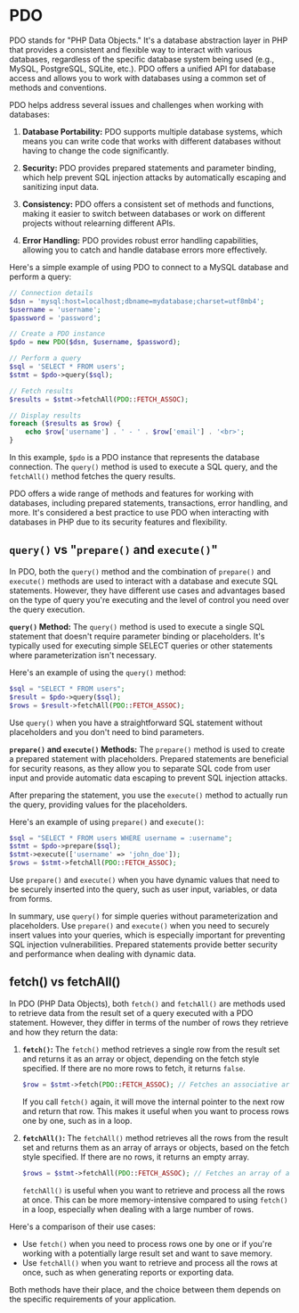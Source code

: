 # PDO
PDO stands for "PHP Data Objects." It's a database abstraction layer in PHP that provides a consistent and flexible way to interact with various databases, regardless of the specific database system being used (e.g., MySQL, PostgreSQL, SQLite, etc.). PDO offers a unified API for database access and allows you to work with databases using a common set of methods and conventions.

PDO helps address several issues and challenges when working with databases:

1. **Database Portability:** PDO supports multiple database systems, which means you can write code that works with different databases without having to change the code significantly.

2. **Security:** PDO provides prepared statements and parameter binding, which help prevent SQL injection attacks by automatically escaping and sanitizing input data.

3. **Consistency:** PDO offers a consistent set of methods and functions, making it easier to switch between databases or work on different projects without relearning different APIs.

4. **Error Handling:** PDO provides robust error handling capabilities, allowing you to catch and handle database errors more effectively.

Here's a simple example of using PDO to connect to a MySQL database and perform a query:

```php
// Connection details
$dsn = 'mysql:host=localhost;dbname=mydatabase;charset=utf8mb4';
$username = 'username';
$password = 'password';

// Create a PDO instance
$pdo = new PDO($dsn, $username, $password);

// Perform a query
$sql = 'SELECT * FROM users';
$stmt = $pdo->query($sql);

// Fetch results
$results = $stmt->fetchAll(PDO::FETCH_ASSOC);

// Display results
foreach ($results as $row) {
    echo $row['username'] . ' - ' . $row['email'] . '<br>';
}
```

In this example, `$pdo` is a PDO instance that represents the database connection. The `query()` method is used to execute a SQL query, and the `fetchAll()` method fetches the query results.

PDO offers a wide range of methods and features for working with databases, including prepared statements, transactions, error handling, and more. It's considered a best practice to use PDO when interacting with databases in PHP due to its security features and flexibility.

## `query()` vs "`prepare()` and `execute()`"

In PDO, both the `query()` method and the combination of `prepare()` and `execute()` methods are used to interact with a database and execute SQL statements. However, they have different use cases and advantages based on the type of query you're executing and the level of control you need over the query execution.

**`query()` Method:**
The `query()` method is used to execute a single SQL statement that doesn't require parameter binding or placeholders. It's typically used for executing simple SELECT queries or other statements where parameterization isn't necessary.

Here's an example of using the `query()` method:

```php
$sql = "SELECT * FROM users";
$result = $pdo->query($sql);
$rows = $result->fetchAll(PDO::FETCH_ASSOC);
```

Use `query()` when you have a straightforward SQL statement without placeholders and you don't need to bind parameters.

**`prepare()` and `execute()` Methods:**
The `prepare()` method is used to create a prepared statement with placeholders. Prepared statements are beneficial for security reasons, as they allow you to separate SQL code from user input and provide automatic data escaping to prevent SQL injection attacks.

After preparing the statement, you use the `execute()` method to actually run the query, providing values for the placeholders.

Here's an example of using `prepare()` and `execute()`:

```php
$sql = "SELECT * FROM users WHERE username = :username";
$stmt = $pdo->prepare($sql);
$stmt->execute(['username' => 'john_doe']);
$rows = $stmt->fetchAll(PDO::FETCH_ASSOC);
```

Use `prepare()` and `execute()` when you have dynamic values that need to be securely inserted into the query, such as user input, variables, or data from forms.

In summary, use `query()` for simple queries without parameterization and placeholders. Use `prepare()` and `execute()` when you need to securely insert values into your queries, which is especially important for preventing SQL injection vulnerabilities. Prepared statements provide better security and performance when dealing with dynamic data.

## fetch() vs fetchAll()

In PDO (PHP Data Objects), both `fetch()` and `fetchAll()` are methods used to retrieve data from the result set of a query executed with a PDO statement. However, they differ in terms of the number of rows they retrieve and how they return the data:

1. **`fetch()`:**
   The `fetch()` method retrieves a single row from the result set and returns it as an array or object, depending on the fetch style specified. If there are no more rows to fetch, it returns `false`.

   ```php
   $row = $stmt->fetch(PDO::FETCH_ASSOC); // Fetches an associative array
   ```

   If you call `fetch()` again, it will move the internal pointer to the next row and return that row. This makes it useful when you want to process rows one by one, such as in a loop.

2. **`fetchAll()`:**
   The `fetchAll()` method retrieves all the rows from the result set and returns them as an array of arrays or objects, based on the fetch style specified. If there are no rows, it returns an empty array.

   ```php
   $rows = $stmt->fetchAll(PDO::FETCH_ASSOC); // Fetches an array of associative arrays
   ```

   `fetchAll()` is useful when you want to retrieve and process all the rows at once. This can be more memory-intensive compared to using `fetch()` in a loop, especially when dealing with a large number of rows.

Here's a comparison of their use cases:

- Use `fetch()` when you need to process rows one by one or if you're working with a potentially large result set and want to save memory.
- Use `fetchAll()` when you want to retrieve and process all the rows at once, such as when generating reports or exporting data.

Both methods have their place, and the choice between them depends on the specific requirements of your application.